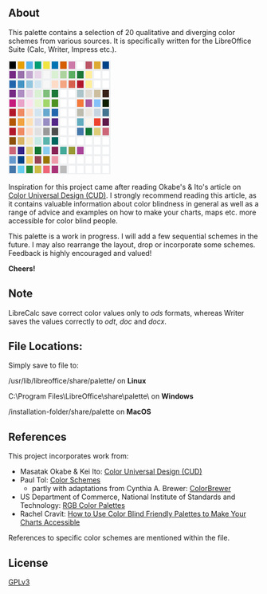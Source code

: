 ## About

This palette contains a selection of 20 qualitative and diverging color schemes from various sources. It is specifically written for the LibreOffice Suite (Calc, Writer, Impress etc.).

![](screenshot.png)

Inspiration for this project came after reading Okabe's & Ito's article on [Color Universal Design (CUD)](https://jfly.uni-koeln.de/color/). I strongly recommend reading this article, as it contains valuable information about color blindness in general as well as a range of advice and examples on how to make your charts, maps etc. more accessible for color blind people.

This palette is a work in progress. I will add a few sequential schemes in the future. I may also rearrange the layout, drop or incorporate some schemes. Feedback is highly encouraged and valued!

**Cheers!**

## Note

LibreCalc save correct color values only to _ods_ formats, whereas Writer saves the values correctly to _odt_, _doc_ and _docx_.

## File Locations:

Simply save to file to:

/usr/lib/libreoffice/share/palette/ on **Linux**

C:\Program Files\LibreOffice\share\palette\ on **Windows**

/installation-folder/share/palette on **MacOS**

## References

This project incorporates work from:

- Masatak Okabe & Kei Ito: [Color Universal Design (CUD)](https://jfly.uni-koeln.de/color/)
- Paul Tol: [Color Schemes](https://personal.sron.nl/~pault/data/colourschemes.pdf)
	- partly with adaptations from Cynthia A. Brewer: [ColorBrewer](http://colorbrewer2.org)
- US Department of Commerce, National Institute of Standards and Technology: [RGB Color Palettes](https://www.itl.nist.gov/div898/software/dataplot/dpmacros/rgb_color_palettes.pdf)
- Rachel Cravit: [How to Use Color Blind Friendly Palettes to Make Your Charts Accessible](https://venngage.com/blog/color-blind-friendly-palette)

References to specific color schemes are mentioned within the file.

## License

[GPLv3](https://github.com/gorhill/uBlock/blob/master/LICENSE.txt)

